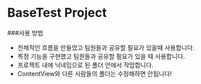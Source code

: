# BaseTest Project

###사용 방법
* 전체적인 흐름을 만들었고 팀원들과 공유할 필요가 있을때 사용합니다. 
* 특정 기능을 구현했고 팀원들과 공유할 필요가 있을 때 사용합니다.
* 프로젝트 내에 닉네임으로 된 폴더 안에서 작업합니다.  
* ContentView와 다른 사람들의 폴더는 수정해하면 안됩니다!

